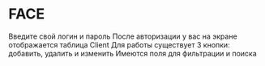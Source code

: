 # FACE
Введите свой логин и пароль
После авторизации у вас на экране отображается таблица Client 
Для работы существует 3 кнопки: добавить, удалить и изменить
Имеются поля для фильтрации и поиска 
